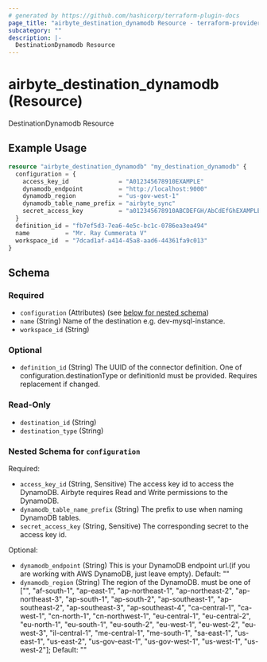 ```yaml
---
# generated by https://github.com/hashicorp/terraform-plugin-docs
page_title: "airbyte_destination_dynamodb Resource - terraform-provider-airbyte"
subcategory: ""
description: |-
  DestinationDynamodb Resource
---
```


# airbyte_destination_dynamodb (Resource)

DestinationDynamodb Resource

## Example Usage

```terraform
resource "airbyte_destination_dynamodb" "my_destination_dynamodb" {
  configuration = {
    access_key_id              = "A012345678910EXAMPLE"
    dynamodb_endpoint          = "http://localhost:9000"
    dynamodb_region            = "us-gov-west-1"
    dynamodb_table_name_prefix = "airbyte_sync"
    secret_access_key          = "a012345678910ABCDEFGH/AbCdEfGhEXAMPLEKEY"
  }
  definition_id = "fb7ef5d3-7ea6-4e5c-bc1c-0786ea3ea494"
  name          = "Mr. Ray Cummerata V"
  workspace_id  = "7dcad1af-a414-45a8-aad6-44361fa9c013"
}
```

<!-- schema generated by tfplugindocs -->
## Schema

### Required

- `configuration` (Attributes) (see [below for nested schema](#nestedatt--configuration))
- `name` (String) Name of the destination e.g. dev-mysql-instance.
- `workspace_id` (String)

### Optional

- `definition_id` (String) The UUID of the connector definition. One of configuration.destinationType or definitionId must be provided. Requires replacement if changed.

### Read-Only

- `destination_id` (String)
- `destination_type` (String)

<a id="nestedatt--configuration"></a>
### Nested Schema for `configuration`

Required:

- `access_key_id` (String, Sensitive) The access key id to access the DynamoDB. Airbyte requires Read and Write permissions to the DynamoDB.
- `dynamodb_table_name_prefix` (String) The prefix to use when naming DynamoDB tables.
- `secret_access_key` (String, Sensitive) The corresponding secret to the access key id.

Optional:

- `dynamodb_endpoint` (String) This is your DynamoDB endpoint url.(if you are working with AWS DynamoDB, just leave empty). Default: ""
- `dynamodb_region` (String) The region of the DynamoDB. must be one of ["", "af-south-1", "ap-east-1", "ap-northeast-1", "ap-northeast-2", "ap-northeast-3", "ap-south-1", "ap-south-2", "ap-southeast-1", "ap-southeast-2", "ap-southeast-3", "ap-southeast-4", "ca-central-1", "ca-west-1", "cn-north-1", "cn-northwest-1", "eu-central-1", "eu-central-2", "eu-north-1", "eu-south-1", "eu-south-2", "eu-west-1", "eu-west-2", "eu-west-3", "il-central-1", "me-central-1", "me-south-1", "sa-east-1", "us-east-1", "us-east-2", "us-gov-east-1", "us-gov-west-1", "us-west-1", "us-west-2"]; Default: ""


